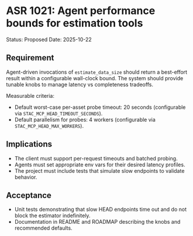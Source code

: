 # ASR 1021: Agent performance bounds for estimation tools

Status: Proposed
Date: 2025-10-22

## Requirement

Agent-driven invocations of `estimate_data_size` should return a best-effort result within a configurable wall-clock bound. The system should provide tunable knobs to manage latency vs completeness tradeoffs.

Measurable criteria:
- Default worst-case per-asset probe timeout: 20 seconds (configurable via `STAC_MCP_HEAD_TIMEOUT_SECONDS`).
- Default parallelism for probes: 4 workers (configurable via `STAC_MCP_HEAD_MAX_WORKERS`).

## Implications

- The client must support per-request timeouts and batched probing.
- Agents must set appropriate env vars for their desired latency profiles.
- The project must include tests that simulate slow endpoints to validate behavior.

## Acceptance

- Unit tests demonstrating that slow HEAD endpoints time out and do not block the estimator indefinitely.
- Documentation in README and ROADMAP describing the knobs and recommended defaults.
